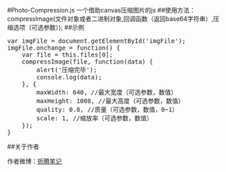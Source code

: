 #Photo-Compression.js
一个借助canvas压缩图片的js
##使用方法：
compressImage(文件对象或者二进制对象,回调函数（返回base64字符串）,压缩选项（可选参数）);
##示例
<pre>
var imgFile = document.getElementById('imgFile');
imgFile.onchange = function() {
	var file = this.files[0];
	compressImage(file, function(data) {
		alert('压缩完毕');
		console.log(data);
	}, {
		maxWidth: 640, //最大宽度（可选参数，数值）
		maxHeight: 1008, //最大高度（可选参数，数值）
		quality: 0.8, //质量（可选参数，数值，0~1）
		scale: 1, //缩放率（可选参数，数值）
	});
}
</pre>
##关于作者
<p>作者微博：<a href="http://weibo.com/u/1326039884">折腾笔记</a></p>
